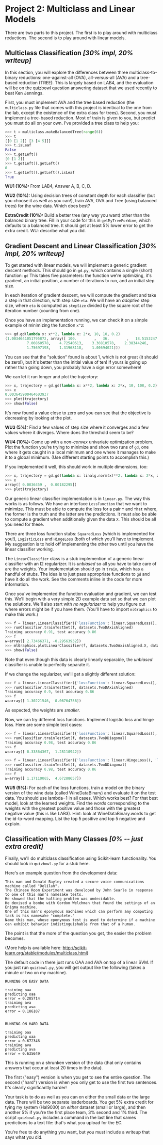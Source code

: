 # Project 2: Multiclass and Linear Models

There are two parts to this project. The first is to play around with multiclass reductions. The second is to play around with linear models.

## Multiclass Classification *[30% impl, 20% writeup]*

In this section, you will explore the differences between three
multiclass-to-binary reductions: one-against-all (OVA), all-versus-all
(AVA) and a tree-based reduction (TREE).  This is largely based
on LAB4, and the evaluation will be on the quizbowl question answering
dataset that we used recently to beat Ken Jennings.

First, you must implement AVA and the tree based reduction (the
`multiclass.py` file that comes with this project is identical to the
one from the lab, except the existence of the extra class for
trees). Second, you must implement a tree-based reduction. Most of
train is given to you, but predict you must do all on your own. I've
provided a tree class to help you:

```python
>>> t = multiclass.makeBalancedTree(range(6))
>>> t
[[0 [1 2]] [3 [4 5]]]
>>> t.isLeaf
False
>>> t.getLeft()
[0 [1 2]]
>>> t.getLeft().getLeft()
0
>>> t.getLeft().getLeft().isLeaf
True
```

**WU1 (10%):** From LAB4, Answer A, B, C, D.

**WU2 (10%):** Using decision trees of constant depth for each
classifier (but you choose it as well as you can!), train AVA, OVA and
Tree (using balanced trees) for the wine data. Which does best?

**ExtraCredit (10%):** Build a better tree (any way you want) other
than the balanced binary tree. Fill in your code for this in
`getMyTreeForWine`, which defaults to a balanced tree. It should get
at least 5% lower error to get the extra credit. WU: describe what you
did.


## Gradient Descent and Linear Classification *[30% impl, 20% writeup]*

To get started with linear models, we will implement a generic
gradient descent methods.  This should go in `gd.py`, which
contains a single (short) function: `gd` This takes five
parameters: the function we're optimizing, it's gradient, an initial
position, a number of iterations to run, and an initial step size.

In each iteration of gradient descent, we will compute the gradient
and take a step in that direction, with step size `eta`.  We
will have an *adaptive* step size, where `eta` is computed
as `stepSize` divided by the square root of the iteration
number (counting from one).

Once you have an implementation running, we can check it on a simple
example of minimizing the function `x^2`:

```python
>>> gd.gd(lambda x: x**2, lambda x: 2*x, 10, 10, 0.2)
(1.0034641051795872, array([ 100.        ,   36.        ,   18.5153247 ,   10.95094653,
          7.00860578,    4.72540613,    3.30810578,    2.38344246,
          1.75697198,    1.31968118,    1.00694021]))
```

You can see that the "solution" found is about 1, which is not great
(it should be zero!), but it's better than the initial value of ten!
If yours is going up rather than going down, you probably have a sign
error somewhere!

We can let it run longer and plot the trajectory:

```python
>>> x, trajectory = gd.gd(lambda x: x**2, lambda x: 2*x, 10, 100, 0.2)
>>> x
0.003645900464603937
>>> plot(trajectory)
>>> show(False)
```

It's now found a value close to zero and you can see that the
objective is decreasing by looking at the plot.

**WU3 (5%):** Find a few values of step size where it converges and
a few values where it diverges.  Where does the threshold seem to
be?

**WU4 (10%):** Come up with a *non-convex* univariate
optimization problem.  Plot the function you're trying to minimize and
show two runs of `gd`, one where it gets caught in a local
minimum and one where it manages to make it to a global minimum.  (Use
different starting points to accomplish this.)

If you implemented it well, this should work in multiple dimensions,
too:

```python
>>> x, trajectory = gd.gd(lambda x: linalg.norm(x)**2, lambda x: 2*x, array([10,5]), 100, 0.2)
>>> x
array([ 0.0036459 ,  0.00182295])
>>> plot(trajectory)
```

Our generic linear classifier implementation is
in `linear.py`.  The way this works is as follows.  We have an
interface `LossFunction` that we want to minimize.  This must
be able to compute the loss for a pair `Y` and `Yhat`
where, the former is the truth and the latter are the predictions.  It
must also be able to compute a gradient when additionally given the
data `X`.  This should be all you need for these.

There are three loss function stubs: `SquaredLoss` (which is
implemented for you!), `LogisticLoss` and `HingeLoss`
(both of which you'll have to implement.  My suggestion is to hold off
implementing the other two until you have the linear classifier
working.

The `LinearClassifier` class is a stub implemention of a
generic linear classifier with an l2 regularizer.  It
is *unbiased* so all you have to take care of are the weights.
Your implementation should go in `train`, which has a handful
of stubs.  The idea is to just pass appropriate functions
to `gd` and have it do all the work.  See the comments inline
in the code for more information.

Once you've implemented the function evaluation and gradient, we can
test this.  We'll begin with a very simple 2D example data set so that
we can plot the solutions.  We'll also start with *no
regularizer* to help you figure out where errors might be if you
have them.  (You'll have to import `mlGraphics` to make this
work.)

```python
>>> f = linear.LinearClassifier({'lossFunction': linear.SquaredLoss(), 'lambda': 0, 'numIter': 100, 'stepSize': 0.5})
>>> runClassifier.trainTestSet(f, datasets.TwoDAxisAligned)
Training accuracy 0.91, test accuracy 0.86
>>> f
w=array([ 2.73466371, -0.29563932])
>>> mlGraphics.plotLinearClassifier(f, datasets.TwoDAxisAligned.X, datasets.TwoDAxisAligned.Y)
>>> show(False)
```

Note that even though this data is clearly linearly separable,
the *unbiased* classifier is unable to perfectly separate it.

If we change the regularizer, we'll get a slightly different
solution:

```python
>>> f = linear.LinearClassifier({'lossFunction': linear.SquaredLoss(), 'lambda': 10, 'numIter': 100, 'stepSize': 0.5})
>>> runClassifier.trainTestSet(f, datasets.TwoDAxisAligned)
Training accuracy 0.9, test accuracy 0.86
>>> f
w=array([ 1.30221546, -0.06764756])
```

As expected, the weights are *smaller*.

Now, we can try different loss functions.  Implement logistic loss and
hinge loss.  Here are some simple test cases:

```python
>>> f = linear.LinearClassifier({'lossFunction': linear.SquaredLoss(), 'lambda': 10, 'numIter': 100, 'stepSize': 0.5})
>>> runClassifier.trainTestSet(f, datasets.TwoDDiagonal)
Training accuracy 0.98, test accuracy 0.86
>>> f
w=array([ 0.33864367,  1.28110942])

>>> f = linear.LinearClassifier({'lossFunction': linear.HingeLoss(), 'lambda': 1, 'numIter': 100, 'stepSize': 0.5})
>>> runClassifier.trainTestSet(f, datasets.TwoDDiagonal)
Training accuracy 0.98, test accuracy 0.86
>>> f
w=array([ 1.17110065,  4.67288657])
```

**WU5 (5%):** For each of the loss functions, train a model on the
binary version of the wine data (called WineDataBinary) and evaluate
it on the test data. You should use lambda=1 in all cases. Which works
best? For that best model, look at the learned weights. Find
the *words* corresponding to the weights with the greatest
positive value and those with the greatest negative value (this is
like LAB3). Hint: look at WineDataBinary.words to get the id-to-word
mapping. List the top 5 positive and top 5 negative and explain.

## Classification with Many Classes *[0% -- just extra credit]*

Finally, we'll do multiclass classification using Scikit-learn functionality. You should look in `quizbowl.py` for a stub here.

Here's an example question from the development data:

    This man and Donald Bayley created a secure voice communications machine called "Delilah".
    The Chinese Room Experiment was developed by John Searle in response to one of this man's namesake tests.
    He showed that the halting problem was undecidable.
    He devised a bombe with Gordon Welchman that found the settings of an Enigma machine.
    One of this man's eponymous machines which can perform any computing task is his namesake "complete."
    Name this man, whose eponymous test is used to determine if a machine can exhibit behavior indistinguishable from that of a human.

The point is that the more of the question you get, the easier the problem becomes.

(More help is available here: http://scikit-learn.org/stable/modules/multiclass.html)

The default code in there just runs OAA and AVA on top of a linear SVM. If you just run `quizbowl.py`, you will get output like the following (takes a minute or two on my machine).

```
RUNNING ON EASY DATA

training oaa
predicting oaa
error = 0.285714
training ava
predicting ava
error = 0.186107


RUNNING ON HARD DATA

training oaa
predicting oaa
error = 0.672346
training ava
predicting ava
error = 0.635649
```

This is running on a shrunken version of the data (that only contains answers that occur at least 20 times in the data).

The first ("easy") version is when you get to see the entire question. The second ("hard") version is when you only get to use the first two sentences. It's clearly significantly harder!

Your task is to do as well as you can on either the small data or the large data. There will be two separate leaderboards. You get 5% extra credit for tying my system (Hal9000) on *either* dataset (small or large), and then another 5% if you're the first place team, 3% second and 1% third. The script `quizbowl.py` includes a command in the last line that sames predictions to a text file: that's what you upload for the EC.

You're free to do anything you want, but you must include a writeup that says what you did.
